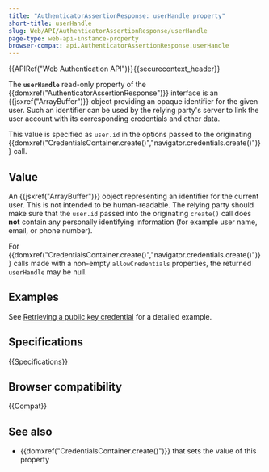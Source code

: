 ```yaml
---
title: "AuthenticatorAssertionResponse: userHandle property"
short-title: userHandle
slug: Web/API/AuthenticatorAssertionResponse/userHandle
page-type: web-api-instance-property
browser-compat: api.AuthenticatorAssertionResponse.userHandle
---
```


{{APIRef("Web Authentication API")}}{{securecontext_header}}

The **`userHandle`** read-only property of the {{domxref("AuthenticatorAssertionResponse")}} interface is an {{jsxref("ArrayBuffer")}} object providing an opaque identifier for the given user. Such an identifier can be used by the relying party's server to link the user account with its corresponding credentials and other data.

This value is specified as `user.id` in the options passed to the originating {{domxref("CredentialsContainer.create()","navigator.credentials.create()")}} call.

## Value

An {{jsxref("ArrayBuffer")}} object representing an identifier for the current user. This is not intended to be human-readable. The relying party should make sure that the `user.id` passed into the originating `create()` call does **not** contain any personally identifying information (for example user name, email, or phone number).

For {{domxref("CredentialsContainer.create()","navigator.credentials.create()")}} calls made with a non-empty `allowCredentials` properties, the returned `userHandle` may be null.

## Examples

See [Retrieving a public key credential](/en-US/docs/Web/API/CredentialsContainer/get#retrieving_a_public_key_credential) for a detailed example.

## Specifications

{{Specifications}}

## Browser compatibility

{{Compat}}

## See also

- {{domxref("CredentialsContainer.create()")}} that sets the value of this property

